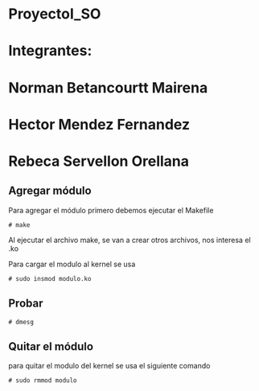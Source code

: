 # ProyectoI_SO
# Integrantes:
# Norman Betancourtt Mairena
# Hector Mendez Fernandez
# Rebeca Servellon Orellana

## Agregar módulo
Para agregar el módulo primero debemos ejecutar el Makefile

`# make`

Al ejecutar el archivo make, se van a crear otros archivos, nos interesa el .ko 

Para cargar el modulo al kernel se usa

`# sudo insmod modulo.ko`

## Probar
`# dmesg`

## Quitar el módulo 
para  quitar el modulo del kernel se usa el siguiente comando

`# sudo rmmod modulo`

